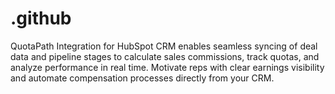 # .github
QuotaPath Integration for HubSpot CRM enables seamless syncing of deal data and pipeline stages to calculate sales commissions, track quotas, and analyze performance in real time. Motivate reps with clear earnings visibility and automate compensation processes directly from your CRM.
